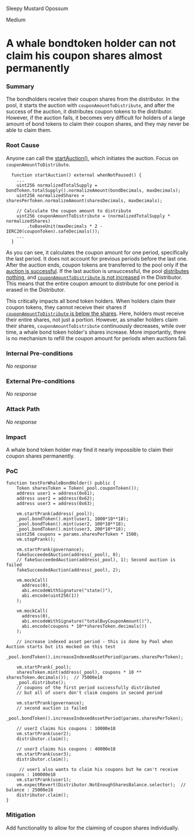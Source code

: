 Sleepy Mustard Opossum

Medium

# A whale bondtoken holder can not claim his coupon shares almost permanently

### Summary

The bondholders receive their coupon shares from the distributor. In the pool, it starts the auction with `couponAmountToDistribute`, and after the success of the auction, it distributes coupon tokens to the distributor. However, if the auction fails, it becomes very difficult for holders of a large amount of bond tokens to claim their coupon shares, and they may never be able to claim them.

### Root Cause

Anyone can call the [startAuction()](https://github.com/sherlock-audit/2024-12-plaza-finance/blob/main/plaza-evm/src/Pool.sol#L530C3-L571C4), which initiates the auction. Focus on `couponAmountToDistribute`.

```solidity
  function startAuction() external whenNotPaused() {
    ...
    uint256 normalizedTotalSupply = bondToken.totalSupply().normalizeAmount(bondDecimals, maxDecimals);
    uint256 normalizedShares = sharesPerToken.normalizeAmount(sharesDecimals, maxDecimals);

    // Calculate the coupon amount to distribute
    uint256 couponAmountToDistribute = (normalizedTotalSupply * normalizedShares)
        .toBaseUnit(maxDecimals * 2 - IERC20(couponToken).safeDecimals());
    ...
  }
```

As you can see, it calculates the coupon amount for one period, specifically the last period. It does not account for previous periods before the last one. After the auction ends, coupon tokens are transferred to the pool only if the [auction is successful](https://github.com/sherlock-audit/2024-12-plaza-finance/blob/main/plaza-evm/src/Auction.sol#L343C4-L347C6). If the last auction is unsuccessful, the pool [distributes nothing](https://github.com/sherlock-audit/2024-12-plaza-finance/blob/main/plaza-evm/src/Pool.sol#L597C5-L602C6), and [`couponAmountToDistribute` is not increased](https://github.com/sherlock-audit/2024-12-plaza-finance/blob/main/plaza-evm/src/Pool.sol#L610C1-L611C65) in the Distributor. This means that the entire coupon amount to distribute for one period is erased in the Distributor.

This critically impacts all bond token holders. When holders claim their coupon tokens, they cannot receive their shares if [`couponAmountToDistribute` is below the shares](https://github.com/sherlock-audit/2024-12-plaza-finance/blob/main/plaza-evm/src/Distributor.sol#L95C5-L98C6). Here, holders must receive their entire shares, not just a portion. However, as smaller holders claim their shares, `couponAmountToDistribute` continuously decreases, while over time, a whale bond token holder's shares increase. More importantly, there is no mechanism to refill the coupon amount for periods when auctions fail.

### Internal Pre-conditions

_No response_

### External Pre-conditions

_No response_

### Attack Path

_No response_

### Impact

A whale bond token holder may find it nearly impossible to claim their coupon shares permanently.

### PoC

```solidity
function testForWhaleBondHolder() public {
    Token sharesToken = Token(_pool.couponToken());
    address user1 = address(0x61);
    address user2 = address(0x62);
    address user3 = address(0x63);
    
    vm.startPrank(address(_pool));
    _pool.bondToken().mint(user1, 1000*10**18);
    _pool.bondToken().mint(user2, 100*10**18);
    _pool.bondToken().mint(user3, 200*10**18);
    uint256 coupons = params.sharesPerToken * 1500;
    vm.stopPrank();

    vm.startPrank(governance);
    fakeSucceededAuction(address(_pool), 0);
    // fakeSucceededAuction(address(_pool), 1); Second auction is failed
    fakeSucceededAuction(address(_pool), 2);

    vm.mockCall(
      address(0),
      abi.encodeWithSignature("state()"),
      abi.encode(uint256(1))
    );

    vm.mockCall(
      address(0),
      abi.encodeWithSignature("totalBuyCouponAmount()"),
      abi.encode(coupons * 10**sharesToken.decimals())
    );

    // increase indexed asset period - this is done by Pool when Auction starts but its mocked on this test
    _pool.bondToken().increaseIndexedAssetPeriod(params.sharesPerToken);

    vm.startPrank(_pool);
    sharesToken.mint(address(_pool), coupons * 10 ** sharesToken.decimals());  // 75000e18
    _pool.distribute();
    // coupons of the first period successfully distributed
    // but all of users don't claim coupons in second period

    vm.startPrank(governance);
    // second auction is failed
    _pool.bondToken().increaseIndexedAssetPeriod(params.sharesPerToken);

    // user2 claims his coupons : 10000e18
    vm.startPrank(user2);
    distributor.claim();

    // user3 claims his coupons : 40000e18
    vm.startPrank(user3);
    distributor.claim();

     // user1 also wants to claim his coupons but he can't receive coupons : 100000e18
    vm.startPrank(user1);
    vm.expectRevert(Distributor.NotEnoughSharesBalance.selector);  // balance : 25000e18
    distributor.claim();
}
```

### Mitigation

Add functionality to allow for the claiming of coupon shares individually.